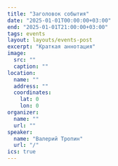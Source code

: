 ```yaml
---
title: "Заголовок события"
date: "2025-01-01T00:00:00+03:00"
end: "2025-01-01T21:00:00+03:00"
tags: events
layout: layouts/events-post
excerpt: "Краткая аннотация"
image:
  src: ""
  caption: ""
location:
  name: ""
  address: ""
  coordinates:
    lat: 0
    lon: 0
organizer:
  name: ""
  url: ""
speaker:
  name: "Валерий Тропин"
  url: "/"
ics: true
---
```

